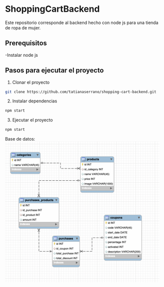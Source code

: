 # ShoppingCartBackend

Este repositorio corresponde al backend hecho con node js para una tienda de ropa de mujer.

## Prerequisitos
-Instalar node js

## Pasos para ejecutar el proyecto
1. Clonar el proyecto
```sh
git clone https://github.com/tatianaserrano/shopping-cart-backend.git
```
2. Instalar dependencias
```sh
npm start
```
3. Ejecutar el proyecto
```sh
npm start
```

Base de datos:
![](https://github.com/tatianaserrano/shopping-cart-backend/blob/main/src/assets/bd.png)

